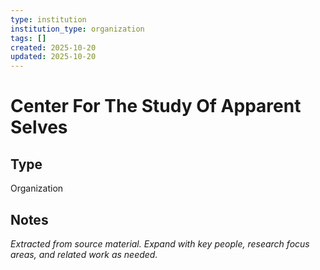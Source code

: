 ```yaml
---
type: institution
institution_type: organization
tags: []
created: 2025-10-20
updated: 2025-10-20
---
```


# Center For The Study Of Apparent Selves

## Type

Organization

## Notes

*Extracted from source material. Expand with key people, research focus areas, and related work as needed.*
